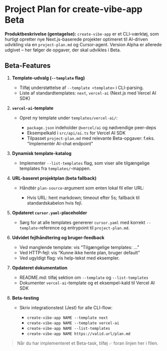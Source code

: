 # Project Plan for create-vibe-app Beta

**Produktbeskrivelse (gentagelse):**
`create-vibe-app` er et CLI-værktøj, som hurtigt opretter nye Next.js-baserede projekter optimeret til AI-driven udvikling via en `project-plan.md` og Cursor-agent. Version Alpha er allerede udgivet – her følger de opgaver, der skal udvikles i Beta.

## Beta-Features

1. **Template-udvalg (`--template` flag)**

   * Tilføj understøttelse af `--template <template>` i CLI-parsing.
   * Liste af standardtemplates: `next`, `vercel-ai` (Next.js med Vercel AI SDK)

2. **`vercel-ai`-template**

   * Opret ny template under `templates/vercel-ai/`:

     * `package.json` indeholder `@vercel/ai` og nødvendige peer-deps
     * Eksempelkald i `src/api/ai.ts` for Vercel AI SDK
     * Tilpasset `project-plan.md` med relevante Beta-opgaver: f.eks. "Implementér AI-chat endpoint"

3. **Dynamisk template-katalog**

   * Implementer `--list-templates` flag, som viser alle tilgængelige templates fra `templates/`-mappen.

4. **URL-baseret projektplan (beta fallback)**

   * Håndtér `plan-source`-argument som enten lokal fil eller URL:

     * Hvis URL: hent markdown; timeout efter 5s; fallback til standardskabelon hvis fejl.

5. **Opdateret `cursor.yaml`-placeholder**

   * Sørg for at alle templates genererer `cursor.yaml` med korrekt `--template`-reference og entrypoint til `project-plan.md`.

6. **Udvidet fejlhåndtering og bruger-feedback**

   * Ved manglende template: vis “Tilgængelige templates: ...”
   * Ved HTTP-fejl: vis “Kunne ikke hente plan, bruger default”
   * Ved ugyldigt flag: vis help-tekst med eksempler.

7. **Opdateret dokumentation**

   * README.md: tilføj sektion om `--template` og `--list-templates`
   * Dokumenter `vercel-ai`-template og et eksempel-kald til Vercel AI SDK

8. **Beta-testing**

   * Skriv integrationstest (Jest) for alle CLI-flow:

     * `create-vibe-app NAME --template next`
     * `create-vibe-app NAME --template vercel-ai`
     * `create-vibe-app NAME --list-templates`
     * `create-vibe-app NAME https://valid.url/plan.md`

> Når du har implementeret et Beta-task, tilføj `✅` foran linjen her i filen.
